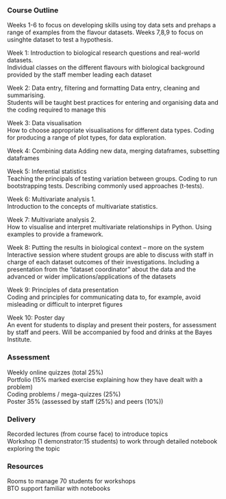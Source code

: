 ### Course Outline

Weeks 1-6 to focus on developing skills using toy data sets and prehaps a range of examples from the flavour datasets.  Weeks 7,8,9 to focus on usinghte dataset to test a hypothesis.  

Week 1: Introduction to biological research questions and real-world datasets.  
Individual classes on the different flavours with biological background provided by the staff member leading each dataset   

Week 2: Data entry, filtering and formatting Data entry, cleaning and summarising.   
Students will be taught best practices for entering and organising data and the coding required to manage this  

Week 3: Data visualisation  
How to choose appropriate visualisations for different data types.  Coding for producing a range of plot types, for data exploration.  

Week 4: Combining data 
Adding new data, merging dataframes, subsetting dataframes

Week 5: Inferential statistics   
Teaching the principals of testing variation between groups.  Coding to run bootstrapping tests. Describing commonly used approaches (t-tests).  

Week 6: Multivariate analysis 1.  
Introduction to the concepts of multivariate statistics.  

Week 7: Multivariate analysis 2.   
How to visualise and interpret multivariate relationships in Python.  Using examples to provide a framework.  

Week 8: Putting the results in biological context – more on the system  
Interactive session where student groups are able to discuss with staff in charge of each dataset outcomes of their investigations.  Including a presentation from the “dataset coordinator” about the data and the advanced or wider implications/applications of the datasets  

Week 9: Principles of data presentation  
Coding and principles for communicating data to, for example, avoid misleading or difficult to interpret figures  

Week 10: Poster day  
An event for students to display and present their posters, for assessment by staff and peers.  Will be accompanied by food and drinks at the Bayes Institute.  


### Assessment  
Weekly online quizzes (total 25%)  
Portfolio (15% marked exercise explaining how they have dealt with a problem)  
Coding problems / mega-quizzes (25%)  
Poster 35% (assessed by staff (25%) and peers (10%))   

### Delivery  
Recorded lectures (from course face) to introduce topics  
Workshop (1 demonstrator:15 students) to work through detailed notebook exploring the topic  

### Resources  
Rooms to manage 70 students for workshops  
BTO support familiar with notebooks  